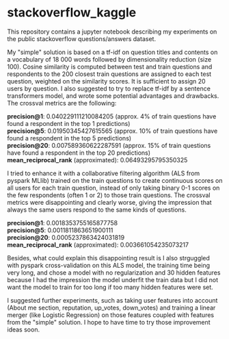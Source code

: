# stackoverflow_kaggle

This repository contains a jupyter notebook describing my experiments on the public stackoverflow questions/answers dataset.

My "simple" solution is based on a tf-idf on question titles and contents on a vocabulary of 18 000 words followed by dimensionality reduction (size 100). Cosine similarity is computed between test and train questions and respondents to the 200 closest train questions are assigned to each test question, weighted on the similarity scores. It is sufficient to assign 20 users by question. I also suggested to try to replace tf-idf by a sentence transformers model, and wrote some potential advantages and drawbacks. The crossval metrics are the following:

<b>precision@1</b>: 0.040229111210084205 (approx. 4% of train questions have found a respondent in the top 1 predictions)</br>
<b>precision@5</b>: 0.01950345427615565 (approx. 10% of train questions have found a respondent in the top 5 predictions)</br>
<b>precision@20</b>: 0.007589360622287591 (approx. 15% of train questions have found a respondent in the top 20 predictions)</br>
<b>mean_reciprocal_rank</b> (approximated): 0.06493295795350325

I tried to enhance it with a collaborative filtering algorithm (ALS from pyspark MLlib) trained on the train questions to create continuous scores on all users for each train question, instead of only taking binary 0-1 scores on the few respondents (often 1 or 2) to those train questions. The crossval metrics were disappointing and clearly worse, giving the impression that always the same users respond to the same kinds of questions.

<b>precision@1</b>: 0.0018353755165877758</br>
<b>precision@5</b>: 0.0011811863651900111</br>
<b>precision@20</b>: 0.0005237863424031819</br>
<b>mean_reciprocal_rank</b> (approximated): 0.003661054235073217

Besides, what could explain this disappointing result is I also strguggled with pyspark cross-validation on this ALS model, the training time being very long, and chose a model with no regularization and 30 hidden features because I had the impression the model underfit the train data but I did not want the model to train for too long if too many hidden features were set.

I suggested further experiments, such as taking user features into account (About me section, reputation, up_votes, down_votes) and training a linear merger (like Logistic Regression) on those features coupled with features from the "simple" solution. I hope to have time to try those improvement ideas soon.
